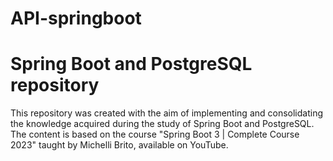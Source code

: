 # API-springboot

# Spring Boot and PostgreSQL repository

This repository was created with the aim of implementing and consolidating the knowledge acquired during the study of 
Spring Boot and PostgreSQL. The content is based on the course "Spring Boot 3 | Complete Course 2023" taught by 
Michelli Brito, available on YouTube.

